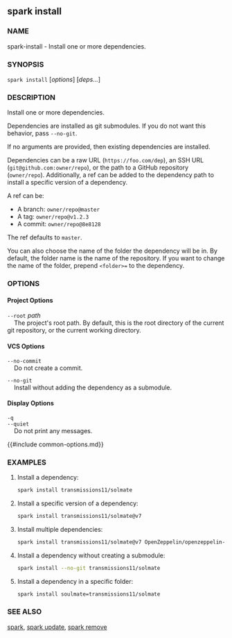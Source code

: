 ## spark install

### NAME

spark-install - Install one or more dependencies.

### SYNOPSIS

``spark install`` [*options*] [*deps...*]

### DESCRIPTION

Install one or more dependencies.

Dependencies are installed as git submodules. If you do not want this behavior, pass `--no-git`.

If no arguments are provided, then existing dependencies are installed.

Dependencies can be a raw URL (`https://foo.com/dep`), an SSH URL (`git@github.com:owner/repo`), or the path to a GitHub repository (`owner/repo`).
Additionally, a ref can be added to the dependency path to install a specific version of a dependency.

A ref can be:

- A branch: `owner/repo@master`
- A tag: `owner/repo@v1.2.3`
- A commit: `owner/repo@8e8128`

The ref defaults to `master`.

You can also choose the name of the folder the dependency will be in. By default, the folder name is the name of
the repository. If you want to change the name of the folder, prepend `<folder>=` to the dependency.

### OPTIONS

#### Project Options

`--root` *path*  
&nbsp;&nbsp;&nbsp;&nbsp;The project's root path. By default, this is the root directory of the current git repository, or the current working directory.

#### VCS Options

`--no-commit`  
&nbsp;&nbsp;&nbsp;&nbsp;Do not create a commit.

`--no-git`  
&nbsp;&nbsp;&nbsp;&nbsp;Install without adding the dependency as a submodule.

#### Display Options

`-q`  
`--quiet`  
&nbsp;&nbsp;&nbsp;&nbsp;Do not print any messages.

{{#include common-options.md}}

### EXAMPLES

1. Install a dependency:
    ```sh
    spark install transmissions11/solmate
    ```

2. Install a specific version of a dependency:
    ```sh
    spark install transmissions11/solmate@v7
    ```

3. Install multiple dependencies:
    ```sh
    spark install transmissions11/solmate@v7 OpenZeppelin/openzeppelin-contracts
    ```

4. Install a dependency without creating a submodule:
    ```sh
    spark install --no-git transmissions11/solmate
    ```

5. Install a dependency in a specific folder:
    ```sh
    spark install soulmate=transmissions11/solmate
    ```

### SEE ALSO

[spark](./spark.md), [spark update](./spark-update.md), [spark remove](./spark-remove.md)
